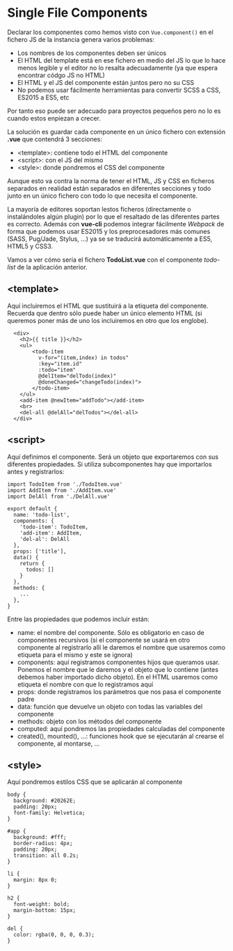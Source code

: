 # Single File Components
Declarar los componentes como hemos visto con `Vue.component()` en el fichero JS de la instancia genera varios problemas:
* Los nombres de los componentes deben ser únicos
* El HTML del template está en ese fichero en medio del JS lo que lo hace menos legible y el editor no lo resalta adecuadamente (ya que espera encontrar códgo JS no HTML)
* El HTML y el JS del componente están juntos pero no su CSS
* No podemos usar fácilmente herramientas para convertir SCSS a CSS, ES2015 a ES5, etc

Por tanto eso puede ser adecuado para proyectos pequeños pero no lo es cuando estos enpiezan a crecer.

La solución es guardar cada componente en un único fichero con extensión **.vue** que contendrá 3 secciones:
* \<template>: contiene todo el HTML del componente
* \<script>: con el JS del mismo
* \<style>: donde pondremos el CSS del componente
  
Aunque esto va contra la norma de tener el HTML, JS y CSS en ficheros separados en realidad están separados en diferentes secciones y todo junto en un único fichero con todo lo que necesita el componente.

La mayoría de editores soportan lestos ficheros (directamente o instalándoles algún plugin) por lo que el resaltado de las diferentes partes es correcto. Además con **vue-cli** podemos integrar fácilmente _Webpack_ de forma que podemos usar ES2015 y los preprocesadores más comunes (SASS, Pug/Jade, Stylus, ...) ya se se traducirá automáticamente a ES5, HTML5 y CSS3.

Vamos a ver cómo sería el fichero **TodoList.vue** con el componente _todo-list_ de la aplicación anterior.
## \<template>
Aquí incluiremos el HTML que sustituirá a la etiqueta del componente. Recuerda que dentro sólo puede haber un único elemento HTML (si queremos poner más de uno los incluiremos en otro que los englobe).
```[html
  <div>
    <h2>{{ title }}</h2>
    <ul>
        <todo-item 
          v-for="(item,index) in todos" 
          :key="item.id"
          :todo="item"
          @delItem="delTodo(index)"
          @doneChanged="changeTodo(index)">
        </todo-item>
    </ul>
    <add-item @newItem="addTodo"></add-item>
    <br>
    <del-all @delAll="delTodos"></del-all>
  </div>
```

## \<script>
Aquí definimos el componente. Será un objeto que exportaremos con sus diferentes propiedades. Si utiliza subcomponentes hay que importarlos antes y registrarlos:
```[javascript]
import TodoItem from './TodoItem.vue'
import AddItem from './AddItem.vue'
import DelAll from './DelAll.vue'

export default {
  name: 'todo-list',
  components: {
    'todo-item': TodoItem,
    'add-item': AddItem,
    'del-al': DelAll
  },
  props: ['title'],
  data() {
    return {
      todos: []
    }
  },		
  methods: {
    ...
  },
}
```
Entre las propiedades que podemos incluir están:
* name: el nombre del componente. Sólo es obligatorio en caso de componentes recursivos (si el componente se usará en otro componente al registrarlo allí le daremos el nombre que usaremos como etiqueta para el mismo y este se ignora)
* components: aquí registramos componentes hijos que queramos usar. Ponemos el nombre que le daremos y el objeto que lo contiene (antes debemos haber importado dicho objeto). En el HTML usaremos como etiqueta el nombre con que lo registramos aquí
* props: donde registramos los parámetros que nos pasa el componente padre
* data: función que devuelve un objeto con todas las variables del componente
* methods: objeto con los métodos del componente
* computed: aquí pondremos las propiedades calculadas del componente
* created(), mounted(), ...: funciones hook que se ejecutarán al crearse el componente, al montarse, ...

## \<style>
Aquí pondremos estilos CSS que se aplicarán al componente
```[CSS]
body {
  background: #20262E;
  padding: 20px;
  font-family: Helvetica;
}

#app {
  background: #fff;
  border-radius: 4px;
  padding: 20px;
  transition: all 0.2s;
}

li {
  margin: 8px 0;
}

h2 {
  font-weight: bold;
  margin-bottom: 15px;
}

del {
  color: rgba(0, 0, 0, 0.3);
}
```
